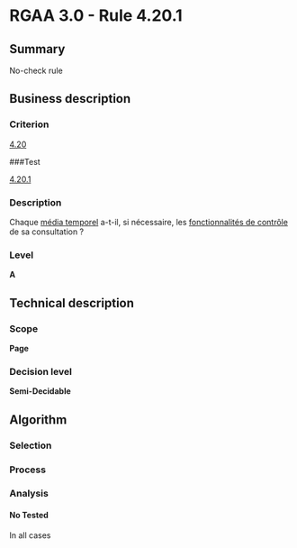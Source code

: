 # RGAA 3.0 -  Rule 4.20.1

## Summary

No-check rule

## Business description

### Criterion

[4.20](http://references.modernisation.gouv.fr/referentiel-technique-0#crit-4-20)

###Test

[4.20.1](http://references.modernisation.gouv.fr/referentiel-technique-0#test-4-20-1)

### Description

Chaque <a href="http://references.modernisation.gouv.fr/referentiel-technique-0#mMediaTemp">m&eacute;dia temporel</a> a-t-il, si n&eacute;cessaire, les <a href="http://references.modernisation.gouv.fr/referentiel-technique-0#mFonctionControle">fonctionnalit&eacute;s de contr&ocirc;le</a> de sa consultation ?

### Level

**A**

## Technical description

### Scope

**Page**

### Decision level

**Semi-Decidable**

## Algorithm

### Selection

### Process

### Analysis

#### No Tested 

In all cases
